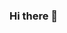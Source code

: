### Hi there 👋

<!--
**talhabey4250/talhabey4250** is a ✨ _special_ ✨ repository because its `README.md` (this file) appears on your GitHub profile.

Here are some ideas to get you started:

- 🔭 I’m currently working on front-end
- 🌱 I’m currently learning react
- 👯 I’m looking to collaborate on projects
- 💬 Ask me about anything
- 📫 How to reach me:talhakalay50@gmail.com
- ⚡ Fun fact: html,css,bootstrap
-->
